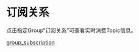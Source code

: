 # 订阅关系

点击指定Group“订阅关系”可查看实时消费Topic信息。

[group_subscription](/URocketMQ/images/group_subscription.png)